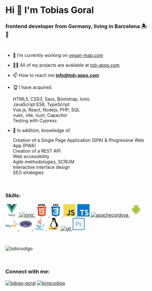 <div style="padding-left:50px">
<br>
<h1 align="left">Hi 👋  I'm Tobias Goral</h1>
<h3 align="left">frontend developer from Germany, living in Barcelona 🏝🍹</h3>
<br>

- 🔭 I’m currently working on [vegan-map.com](https://www.vegan-map.com)

- 👨‍💻 All of my projects are available at [tob-apps.com](https://www.tob-apps.com) 

- 📫 How to reach me **info@tob-apps.com**

- 🏆 I have acquired:

  HTML5, CSS3, Sass, Bootstrap, Ionic<br>
  JavaScript ES6, TypeScript<br>
  Vue.js, React, Nodejs, PHP, SQL<br>
  vuex, vite, nuxt, Capacitor<br>
  Testing with Cypress<br>

- 💬 In addition, knowledge of:

    Creation of a Single Page Application (SPA) & Progressive Web App (PWA)<br>
    Creation of a REST API<br>
    Web accessibility<br>
    Agile methodologies, SCRUM<br>
    Interactive interface design<br>
    SEO strategies<br>

<!-- [cv.tob-apps.com](cv.tob-apps.com) --!>

<br>

<h3 align="left">Skills:</h3>
<p align="left">
<a href="https://vuejs.org/" target="_blank" rel="noreferrer"> <img src="https://raw.githubusercontent.com/devicons/devicon/master/icons/vuejs/vuejs-original-wordmark.svg" alt="vuejs" width="40" height="40"/> </a>

<a href="https://ionicframework.com" target="_blank" rel="noreferrer"> <img src="https://upload.wikimedia.org/wikipedia/commons/d/d1/Ionic_Logo.svg" alt="ionic" width="40" height="40"/> </a> 

<a href="https://www.w3.org/html/" target="_blank" rel="noreferrer"> <img src="https://raw.githubusercontent.com/devicons/devicon/master/icons/html5/html5-original-wordmark.svg" alt="html5" width="40" height="40"/> </a>

<a href="https://www.w3schools.com/css/" target="_blank" rel="noreferrer"> <img src="https://raw.githubusercontent.com/devicons/devicon/master/icons/css3/css3-original-wordmark.svg" alt="css3" width="40" height="40"/> </a>

<a href="https://developer.mozilla.org/en-US/docs/Web/JavaScript" target="_blank" rel="noreferrer"> <img src="https://raw.githubusercontent.com/devicons/devicon/master/icons/javascript/javascript-original.svg" alt="javascript" width="40" height="40"/> </a>

<a href="https://www.typescriptlang.org/" target="_blank" rel="noreferrer"> <img src="https://raw.githubusercontent.com/devicons/devicon/master/icons/typescript/typescript-original.svg" alt="typescript" width="40" height="40"/> </a> 

<a href="https://cordova.apache.org/" target="_blank" rel="noreferrer"> <img src="https://www.vectorlogo.zone/logos/apache_cordova/apache_cordova-icon.svg" alt="apachecordova" width="40" height="40"/> </a>

<a href="https://developer.android.com" target="_blank" rel="noreferrer"> <img src="https://raw.githubusercontent.com/devicons/devicon/master/icons/android/android-original-wordmark.svg" alt="android" width="40" height="40"/> </a>



<a href="https://www.mysql.com/" target="_blank" rel="noreferrer"> <img src="https://raw.githubusercontent.com/devicons/devicon/master/icons/mysql/mysql-original-wordmark.svg" alt="mysql" width="40" height="40"/> </a>



<a href="https://www.php.net" target="_blank" rel="noreferrer"> <img src="https://raw.githubusercontent.com/devicons/devicon/master/icons/php/php-original.svg" alt="php" width="40" height="40"/> </a>




<a href="https://www.java.com" target="_blank" rel="noreferrer"> <img src="https://raw.githubusercontent.com/devicons/devicon/master/icons/java/java-original.svg" alt="java" width="40" height="40"/> </a>

<a href="https://www.linux.org/" target="_blank" rel="noreferrer"> <img src="https://raw.githubusercontent.com/devicons/devicon/master/icons/linux/linux-original.svg" alt="linux" width="40" height="40"/> </a> 

<a href="https://git-scm.com/" target="_blank" rel="noreferrer"> <img src="https://www.vectorlogo.zone/logos/git-scm/git-scm-icon.svg" alt="git" width="40" height="40"/> </a>


<a href="https://www.photoshop.com/en" target="_blank" rel="noreferrer"> <img src="https://raw.githubusercontent.com/devicons/devicon/master/icons/photoshop/photoshop-line.svg" alt="photoshop" width="40" height="40"/> </a>

</p>
<br>
<p><img align="center" src="https://github-readme-stats.vercel.app/api/top-langs?username=tobicodigo&show_icons=true&locale=en&layout=compact" alt="tobicodigo" /></p>
<br>

<h3 align="left">Connect with me:</h3>
<p align="left">
<a href="https://linkedin.com/in/tobias-goral" target="blank"><img align="center" src="https://raw.githubusercontent.com/rahuldkjain/github-profile-readme-generator/master/src/images/icons/Social/linked-in-alt.svg" alt="tobias-goral" height="30" width="40" /></a>
<a href="https://codepen.io/kingcodigo" target="blank"><img align="center" src="https://raw.githubusercontent.com/rahuldkjain/github-profile-readme-generator/master/src/images/icons/Social/codepen.svg" alt="kingcodigo" height="30" width="40" /></a>

</p>
</div>
<br>


<br>
